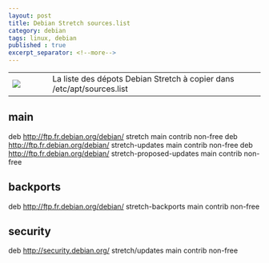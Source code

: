 ```yaml
---
layout: post
title: Debian Stretch sources.list
category: debian
tags: linux, debian
published : true
excerpt_separator: <!--more-->
---
```

<table style="width:100%">
  <tr>
    <td width="64"><img src="{{ site.url }}/images/logos/debian.png"></td>
    <td>
    La liste des dépots Debian Stretch à copier dans /etc/apt/sources.list
    </td>
  </tr>
</table> 
<!--more-->


## main
deb http://ftp.fr.debian.org/debian/ stretch main contrib non-free
deb http://ftp.fr.debian.org/debian/ stretch-updates main contrib non-free
deb http://ftp.fr.debian.org/debian/ stretch-proposed-updates main contrib non-free
## backports
deb http://ftp.fr.debian.org/debian/ stretch-backports main contrib non-free
## security
deb http://security.debian.org/	stretch/updates main contrib non-free

